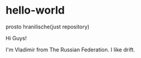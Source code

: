 # hello-world
prosto hranilische(just repository)

Hi Guys!

I'm Vladimir from The Russian Federation. I like drift.

